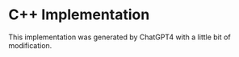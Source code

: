 # C++ Implementation

This implementation was generated by ChatGPT4 with a little bit of modification.

